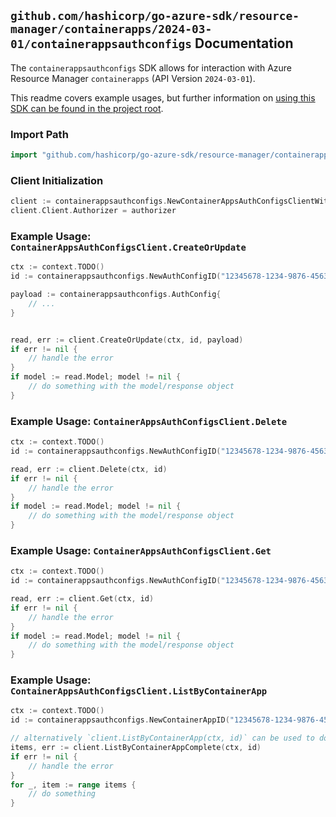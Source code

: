 
## `github.com/hashicorp/go-azure-sdk/resource-manager/containerapps/2024-03-01/containerappsauthconfigs` Documentation

The `containerappsauthconfigs` SDK allows for interaction with Azure Resource Manager `containerapps` (API Version `2024-03-01`).

This readme covers example usages, but further information on [using this SDK can be found in the project root](https://github.com/hashicorp/go-azure-sdk/tree/main/docs).

### Import Path

```go
import "github.com/hashicorp/go-azure-sdk/resource-manager/containerapps/2024-03-01/containerappsauthconfigs"
```


### Client Initialization

```go
client := containerappsauthconfigs.NewContainerAppsAuthConfigsClientWithBaseURI("https://management.azure.com")
client.Client.Authorizer = authorizer
```


### Example Usage: `ContainerAppsAuthConfigsClient.CreateOrUpdate`

```go
ctx := context.TODO()
id := containerappsauthconfigs.NewAuthConfigID("12345678-1234-9876-4563-123456789012", "example-resource-group", "containerAppValue", "authConfigValue")

payload := containerappsauthconfigs.AuthConfig{
	// ...
}


read, err := client.CreateOrUpdate(ctx, id, payload)
if err != nil {
	// handle the error
}
if model := read.Model; model != nil {
	// do something with the model/response object
}
```


### Example Usage: `ContainerAppsAuthConfigsClient.Delete`

```go
ctx := context.TODO()
id := containerappsauthconfigs.NewAuthConfigID("12345678-1234-9876-4563-123456789012", "example-resource-group", "containerAppValue", "authConfigValue")

read, err := client.Delete(ctx, id)
if err != nil {
	// handle the error
}
if model := read.Model; model != nil {
	// do something with the model/response object
}
```


### Example Usage: `ContainerAppsAuthConfigsClient.Get`

```go
ctx := context.TODO()
id := containerappsauthconfigs.NewAuthConfigID("12345678-1234-9876-4563-123456789012", "example-resource-group", "containerAppValue", "authConfigValue")

read, err := client.Get(ctx, id)
if err != nil {
	// handle the error
}
if model := read.Model; model != nil {
	// do something with the model/response object
}
```


### Example Usage: `ContainerAppsAuthConfigsClient.ListByContainerApp`

```go
ctx := context.TODO()
id := containerappsauthconfigs.NewContainerAppID("12345678-1234-9876-4563-123456789012", "example-resource-group", "containerAppValue")

// alternatively `client.ListByContainerApp(ctx, id)` can be used to do batched pagination
items, err := client.ListByContainerAppComplete(ctx, id)
if err != nil {
	// handle the error
}
for _, item := range items {
	// do something
}
```
